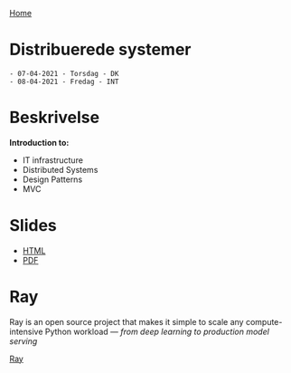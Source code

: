 [Home](modul-4-2.md)
# Distribuerede systemer
    - 07-04-2021 - Torsdag - DK
    - 08-04-2021 - Fredag - INT


# Beskrivelse
**Introduction to:**

- IT infrastructure
- Distributed Systems
- Design Patterns
- MVC

# Slides
- [HTML]()
- [PDF]()


# Ray
Ray is an open source project that makes it simple to scale any compute-intensive Python workload — *from deep learning to production model serving*

[Ray](./ray.md)